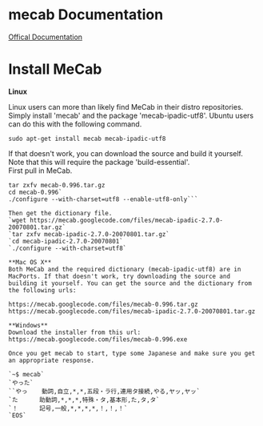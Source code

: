 # mecab Documentation
[Offical Documentation](https://taku910.github.io/mecab/)

# Install MeCab
**Linux**  
  
Linux users can more than likely find MeCab in their distro repositories. Simply install 'mecab' and the package 'mecab-ipadic-utf8'. Ubuntu users can do this with the following command.  

`sudo apt-get install mecab mecab-ipadic-utf8`  
    
If that doesn't work, you can download the source and build it yourself. Note that this will require the package 'build-essential'.  
First pull in MeCab.  
  ```wget https://mecab.googlecode.com/files/mecab-0.996.tar.gz  
  tar zxfv mecab-0.996.tar.gz  
  cd mecab-0.996`  
  ./configure --with-charset=utf8 --enable-utf8-only```  
    
Then get the dictionary file.  
  `wget https://mecab.googlecode.com/files/mecab-ipadic-2.7.0-20070801.tar.gz`  
  `tar zxfv mecab-ipadic-2.7.0-20070801.tar.gz`  
  `cd mecab-ipadic-2.7.0-20070801`  
  `./configure --with-charset=utf8`  
  
**Mac OS X**  
Both MeCab and the required dictionary (mecab-ipadic-utf8) are in MacPorts. If that doesn't work, try downloading the source and building it yourself. You can get the source and the dictionary from the following urls:  
  
https://mecab.googlecode.com/files/mecab-0.996.tar.gz  
https://mecab.googlecode.com/files/mecab-ipadic-2.7.0-20070801.tar.gz  
  
**Windows**  
Download the installer from this url: https://mecab.googlecode.com/files/mecab-0.996.exe  
  
Once you get mecab to start, type some Japanese and make sure you get an appropriate response.  

  `~$ mecab`  
  `やった`  
  ``やっ    動詞,自立,*,*,五段・ラ行,連用タ接続,やる,ヤッ,ヤッ`  
  `た      助動詞,*,*,*,特殊・タ,基本形,た,タ,タ`  
  `！      記号,一般,*,*,*,*,！,！,！`  
  `EOS`  
